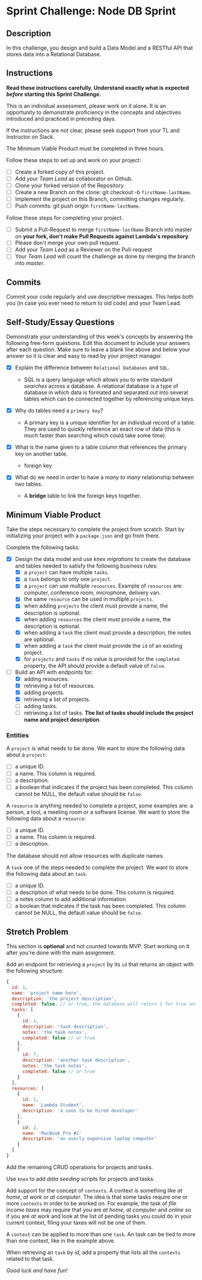 # Sprint Challenge: Node DB Sprint

## Description

In this challenge, you design and build a Data Model and a RESTful API that stores data into a Relational Database.

## Instructions

**Read these instructions carefully. Understand exactly what is expected _before_ starting this Sprint Challenge.**

This is an individual assessment, please work on it alone. It is an opportunity to demonstrate proficiency in the concepts and objectives introduced and practiced in preceding days.

If the instructions are not clear, please seek support from your TL and Instructor on Slack.

The Minimum Viable Product must be completed in three hours.

Follow these steps to set up and work on your project:

- [ ] Create a forked copy of this project.
- [ ] Add your _Team Lead_ as collaborator on Github.
- [ ] Clone your forked version of the Repository.
- [ ] Create a new Branch on the clone: git checkout -b `firstName-lastName`.
- [ ] Implement the project on this Branch, committing changes regularly.
- [ ] Push commits: git push origin `firstName-lastName`.

Follow these steps for completing your project.

- [ ] Submit a Pull-Request to merge `firstName-lastName` Branch into master on **your fork, don't make Pull Requests against Lambda's repository**.
- [ ] Please don't merge your own pull request.
- [ ] Add your _Team Lead_ as a Reviewer on the Pull-request
- [ ] Your _Team Lead_ will count the challenge as done by merging the branch into _master_.

## Commits

Commit your code regularly and use descriptive messages. This helps both you (in case you ever need to return to old code) and your Team Lead.

## Self-Study/Essay Questions

Demonstrate your understanding of this week's concepts by answering the following free-form questions. Edit this document to include your answers after each question. Make sure to leave a blank line above and below your answer so it is clear and easy to read by your project manager.

- [x] Explain the difference between `Relational Databases` and `SQL`.
	- SQL is a query language which allows you to write standard _searches_ across a database. A relational database is a type of database in which data is formated and separated out into several tables which can be connected together by referencing unique keys.

- [x] Why do tables need a `primary key`?
	- A primary key is a unique identifier for an individual record of a table. They are used to quickly reference an exact row of data (this is much faster than searching which could take some time).

- [x] What is the name given to a table column that references the primary key on another table.
	- foreign key

- [x] What do we need in order to have a _many to many_ relationship between two tables.
	- A __bridge__ table to link the foreign keys together.

## Minimum Viable Product

Take the steps necessary to complete the project from scratch. Start by initializing your project with a `package.json` and go from there.

Complete the following tasks:

- [x] Design the data model and use _knex migrations_ to create the database and tables needed to satisfy the following business rules:
  - [x] a `project` can have multiple `tasks`.
  - [x] a `task` belongs to only one `project`.
  - [x] a `project` can use multiple `resources`. Example of `resources` are: computer, conference room, microphone, delivery van.
  - [x] the same `resource` can be used in multiple `projects`.
  - [x] when adding `projects` the client must provide a name, the description is optional.
  - [x] when adding `resources` the client must provide a name, the description is optional.
  - [x] when adding a `task` the client must provide a description, the notes are optional.
  - [x] when adding a `task` the client must provide the `id` of an existing project.
  - [x] for `projects` and `tasks` if no value is provided for the `completed` property, the API should provide a default value of `false`.
- [ ] Build an API with endpoints for:
  - [x] adding resources.
  - [x] retrieving a list of resources.
  - [x] adding projects.
  - [x] retrieving a list of projects.
  - [ ] adding tasks.
  - [ ] retrieving a list of tasks. **The list of tasks should include the project name and project description**.

### Entities

A `project` is what needs to be done. We want to store the following data about a `project`:

- [ ] a unique ID.
- [ ] a name. This column is required.
- [ ] a description.
- [ ] a boolean that indicates if the project has been completed. This column cannot be NULL, the default value should be `false`.

A `resource` is anything needed to complete a project, some examples are: a person, a tool, a meeting room or a software license. We want to store the following data about a `resource`:

- [ ] a unique ID.
- [ ] a name. This column is required.
- [ ] a description.

The database should not allow resources with duplicate names.

A `task` one of the steps needed to complete the project. We want to store the following data about an `task`.

- [ ] a unique ID.
- [ ] a description of what needs to be done. This column is required.
- [ ] a notes column to add additional information.
- [ ] a boolean that indicates if the task has been completed. This column cannot be NULL, the default value should be `false`.

## Stretch Problem

This section is **optional** and not counted towards MVP. Start working on it after you're done with the main assignment.

Add an endpoint for retrieving a `project` by its `id` that returns an object with the following structure:

```js
{
  id: 1,
  name: 'project name here',
  description: 'the project description',
  completed: false, // or true, the database will return 1 for true and 0 for false, extra code is required to convert a 1 to true and a 0 to false.
  tasks: [
    {
      id: 1,
      description: 'task description',
      notes: 'the task notes',
      completed: false // or true
    },
    {
      id: 7,
      description: 'another task description',
      notes: 'the task notes',
      completed: false // or true
    }
  ],
  resources: [
    {
      id: 1,
      name: 'Lambda Student',
      description: 'a soon to be hired developer'
    },
    {
      id: 2,
      name: 'MacBook Pro #1'
      description: 'an overly expensive laptop computer'
    }
  ]
}
```

Add the remaining CRUD operations for projects and tasks.

Use `knex` to add _data seeding_ scripts for projects and tasks.

Add support for the concept of `contexts`. A context is something like _at home_, _at work_ or _at computer_. The idea is that some tasks require one or more `contexts` in order to be worked on. For example, the task of _file income taxes_ may require that you are _at home_, _at computer_ and _online_ so if you are _at work_ and look at the list of pending tasks you could do in your current context, filing your taxes will not be one of them.

A `context` can be applied to more than one `task`. An task can be tied to more than one context, like in the example above.

When retrieving an `task` by _id_, add a property that lists all the `contexts` related to that task.

_Good luck and have fun!_
